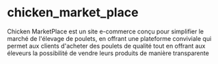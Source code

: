 # chicken_market_place
Chicken MarketPlace  est un site  e-commerce conçu pour simplifier le marché de l'élevage de poulets, en offrant une plateforme conviviale qui permet aux clients d'acheter des poulets de qualité tout en offrant aux éleveurs la possibilité de vendre leurs produits de manière transparente
